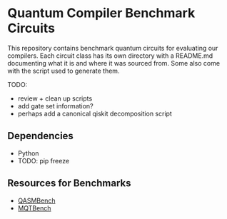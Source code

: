 # Quantum Compiler Benchmark Circuits
This repository contains benchmark quantum circuits for evaluating our compilers.
Each circuit class has its own directory with a README.md documenting what it is and where it was sourced from.
Some also come with the script used to generate them.

TODO:
- review + clean up scripts
- add gate set information?
- perhaps add a canonical qiskit decomposition script

## Dependencies
- Python
- TODO: pip freeze

## Resources for Benchmarks
- [QASMBench](https://github.com/pnnl/QASMBench)
- [MQTBench](https://www.cda.cit.tum.de/mqtbench/)